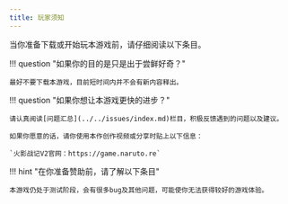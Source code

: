 ```yaml
---
title: 玩家须知
---
```


当你准备下载或开始玩本游戏前，请仔细阅读以下条目。

!!! question "如果你的目的是只是出于尝鲜好奇？"

    最好不要下载本游戏，目前短时间内并不会有新内容释出。

!!! question "如果你想让本游戏更快的进步？"

    请认真阅读[问题汇总](../../issues/index.md)栏目，积极反馈遇到的问题以及建议。

    如果你愿意的话，请你使用本作创作视频或分享时贴上以下信息：

    `火影战记V2官网：https://game.naruto.re`

!!! hint "在你准备赞助前，请了解以下条目"

    本游戏仍处于测试阶段，会有很多bug及其他问题，可能使你无法获得较好的游戏体验。
